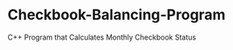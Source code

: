 Checkbook-Balancing-Program
===========================

C++ Program that Calculates Monthly Checkbook Status
